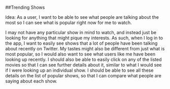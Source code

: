 ##Trending Shows

Idea: As a user, I want to be able to see what people are talking about the most so I can see what is popular right now for me to watch.

I may not have any particular show in mind to watch, and instead just be looking for anything that might pique my interests. As such, when I log in to the app, I want to easily see shows that a lot of people have been talking about recently on Twitter. My tastes might also be different from just what is most popular, so I would also want to see what users like me have been looking up recently. I should also be able to easily click on any of the listed movies so that I can see further details about it, similar to what I would see if I were looking up an individual show. I should be able to see all these details on the list of popular shows, so that I can compare what people are saying about each show.
